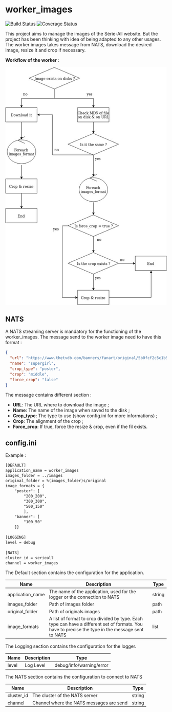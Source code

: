 # worker_images
[![Build Status](https://travis-ci.org/Youkoulayley/worker_images.svg?branch=master)](https://travis-ci.org/Youkoulayley/worker_images)
[![Coverage Status](https://coveralls.io/repos/github/Youkoulayley/worker_images/badge.svg?branch=master)](https://coveralls.io/github/Youkoulayley/worker_images?branch=master)

This project aims to manage the images of the Série-All website. But the project has been thinking with idea 
of being adapted to any other usages.
The worker images takes message from NATS, download the desired image, resize it and crop if necessary.

**Workflow of the worker** :

![Worflow](worflow/workflow.jpg)

## NATS
A NATS streaming server is mandatory for the functioning of the worker_images.
The message send to the worker image need to have this format : 

```json
{
  "url": "https://www.thetvdb.com/banners/fanart/original/5b0fcf2c5c1b5.jpg", 
  "name": "supergirl", 
  "crop_type": "poster", 
  "crop": "middle",
  "force_crop": "false"
}
```

The message contains different section :

* **URL**: The URL where to download the image ;
* **Name**: The name of the image when saved to the disk ;
* **Crop_type**: The type to use (show config.ini for more informations) ;
* **Crop**: The alignment of the crop ;
* **Force_crop**: If true, force the resize & crop, even if the fil exists.

## config.ini
Example : 

```
[DEFAULT]
application_name = worker_images
images_folder = ../images
original_folder = %(images_folder)s/original
image_formats = {
    "poster": [
        "200_200",
        "300_300",
        "500_150"
        ],
    "banner": [
        "100_50"
    ]}

[LOGGING]
level = debug

[NATS]
cluster_id = serieall
channel = worker_images
```

The Default section contains the configuration for the application.

|Name|Description|Type|
|----|-----------|----|
|application_name|The name of the application, used for the logger or the connection to NATS|string|
|images_folder|Path of images folder|path|
|original_folder|Path of originals images|path|
|image_formats|A list of format to crop divided by type. Each type can have a different set of formats. You have to precise the type in the message sent to NATS|list|

The Logging section contains the configuration for the logger.

|Name|Description|Type|
|----|-----------|----|
|level|Log Level|debug/info/warning/error|

The NATS section contains the configuration to connect to NATS

|Name|Description|Type|
|----|-----------|----|
|cluster_id|The cluster of the NATS server|string|
|channel|Channel where the NATS messages are send|string|

